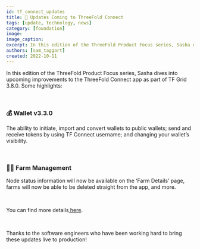 ```yaml
---
id: tf_connect_updates
title: 📱 Updates Coming to ThreeFold Connect
tags: [update, technology, news]
category: [foundation]
image: 
image_caption: 
excerpt: In this edition of the ThreeFold Product Focus series, Sasha dives into upcoming improvements to the ThreeFold Connect app as part of TF Grid 3.8.0.
authors: [sam_taggart]
created: 2022-10-11
---
```


In this edition of the ThreeFold Product Focus series, Sasha dives into upcoming improvements to the ThreeFold Connect app as part of TF Grid 3.8.0. Some highlights:

<br/>

### 💰 Wallet v3.3.0
The ability to initiate, import and convert wallets to public wallets; send and receive tokens by using TF Connect username; and changing your wallet’s visibility.

<br/>

### 👩‍🌾 Farm Management
Node status information will now be available on the ‘Farm Details’ page, farms will now be able to be deleted straight from the app, and more.

<br/>

You can find more details[ here](https://forum.threefold.io/t/tf-product-focus-tfconnect-app-tfgrid-v3-8-0/3409).

<br/>

Thanks to the software engineers who have been working hard to bring these updates live to production!
